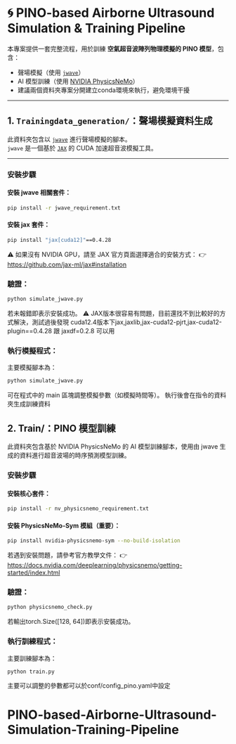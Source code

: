 # 🌀 PINO-based Airborne Ultrasound Simulation & Training Pipeline

本專案提供一套完整流程，用於訓練 **空氣超音波陣列物理模擬的 PINO 模型**，包含：

- 聲場模擬（使用 [`jwave`](https://github.com/ucl-bug/jwave)）
- AI 模型訓練（使用 [NVIDIA PhysicsNeMo](https://developer.nvidia.com/physicsnemo)）
- 建議兩個資料夾專案分開建立conda環境來執行，避免環境干擾
---

## 1. `Trainingdata_generation/`：聲場模擬資料生成

此資料夾包含以 [`jwave`](https://github.com/ucl-bug/jwave) 進行聲場模擬的腳本。  
`jwave` 是一個基於 [`JAX`](https://github.com/jax-ml/jax) 的 CUDA 加速超音波模擬工具。

---

### 安裝步驟

#### 安裝 jwave 相關套件：
```bash
pip install -r jwave_requirement.txt
```

#### 安裝 jax 套件：
```bash
pip install "jax[cuda12]"==0.4.28 
```
⚠️ 如果沒有 NVIDIA GPU，請至 JAX 官方頁面選擇適合的安裝方式：
👉 https://github.com/jax-ml/jax#installation

### 驗證：

```bash
python simulate_jwave.py
```
若未報錯即表示安裝成功。
⚠️ JAX版本很容易有問題，目前還找不到比較好的方式解決，測試過後發現
cuda12.4版本下jax,jaxlib,jax-cuda12-pjrt,jax-cuda12-plugin==0.4.28 跟 jaxdf=0.2.8 可以用

### 執行模擬程式：

主要模擬腳本為：

```bash
python simulate_jwave.py
```
可在程式中的 main 區塊調整模擬參數（如模擬時間等）。
執行後會在指令的資料夾生成訓練資料

## 2. Train/：PINO 模型訓練

此資料夾包含基於 NVIDIA PhysicsNeMo 的 AI 模型訓練腳本，使用由 jwave 生成的資料進行超音波場的時序預測模型訓練。

### 安裝步驟

#### 安裝核心套件：
```bash
pip install -r nv_physicsnemo_requirement.txt
```
#### 安裝 PhysicsNeMo-Sym 模組（重要）：
```bash
pip install nvidia-physicsnemo-sym --no-build-isolation
```
若遇到安裝問題，請參考官方教學文件：
👉 https://docs.nvidia.com/deeplearning/physicsnemo/getting-started/index.html

### 驗證：
```bash
python physicsnemo_check.py
```

若輸出torch.Size([128, 64])即表示安裝成功。

### 執行訓練程式：

主要訓練腳本為：

```bash
python train.py
```
主要可以調整的參數都可以於conf/config_pino.yaml中設定
# PINO-based-Airborne-Ultrasound-Simulation-Training-Pipeline